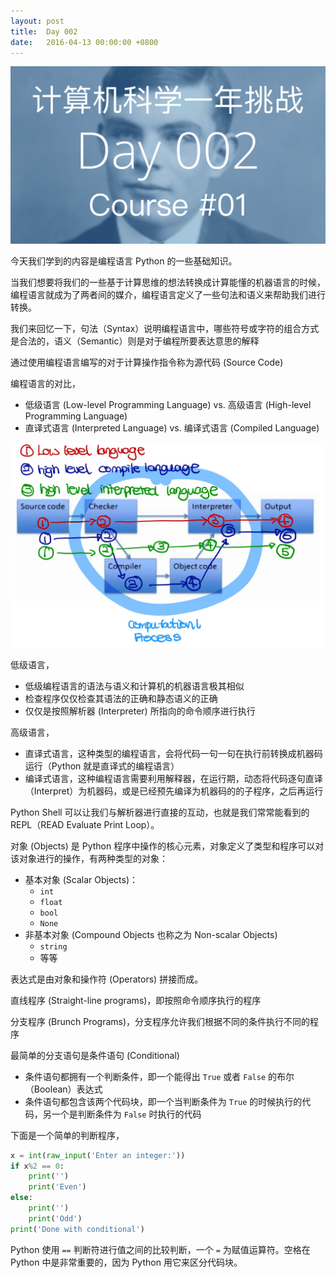 ```yaml
---
layout: post
title:  Day 002
date:   2016-04-13 00:00:00 +0800
---
```


![](/images/Day002.png)

今天我们学到的内容是编程语言 Python 的一些基础知识。

当我们想要将我们的一些基于计算思维的想法转换成计算能懂的机器语言的时候，编程语言就成为了两者间的媒介，编程语言定义了一些句法和语义来帮助我们进行转换。

我们来回忆一下，句法（Syntax）说明编程语言中，哪些符号或字符的组合方式是合法的，语义（Semantic）则是对于编程所要表达意思的解释

通过使用编程语言编写的对于计算操作指令称为源代码 (Source Code)

编程语言的对比，

- 低级语言 (Low-level Programming Language) vs. 高级语言 (High-level Programming Language)
- 直译式语言 (Interpreted Language) vs. 编译式语言 (Compiled Language)

<img src="/images/program_language_options.jpg" width="600">

低级语言，

- 低级编程语言的语法与语义和计算机的机器语言极其相似
- 检查程序仅仅检查其语法的正确和静态语义的正确
- 仅仅是按照解析器 (Interpreter) 所指向的命令顺序进行执行

高级语言，

- 直译式语言，这种类型的编程语言，会将代码一句一句在执行前转换成机器码运行（Python 就是直译式的编程语言）
- 编译式语言，这种编程语言需要利用解释器，在运行期，动态将代码逐句直译（Interpret）为机器码，或是已经预先编译为机器码的的子程序，之后再运行

Python Shell 可以让我们与解析器进行直接的互动，也就是我们常常能看到的 REPL（READ Evaluate Print Loop）。

对象 (Objects) 是 Python 程序中操作的核心元素，对象定义了类型和程序可以对该对象进行的操作，有两种类型的对象：

- 基本对象 (Scalar Objects)：
  - `int`
  - `float`
  - `bool`
  - `None`
- 非基本对象 (Compound Objects 也称之为 Non-scalar Objects)
  - `string`
  - 等等

表达式是由对象和操作符 (Operators) 拼接而成。

直线程序 (Straight-line programs)，即按照命令顺序执行的程序

分支程序 (Brunch Programs)，分支程序允许我们根据不同的条件执行不同的程序

最简单的分支语句是条件语句 (Conditional)
- 条件语句都拥有一个判断条件，即一个能得出 `True` 或者 `False` 的布尔（Boolean）表达式
- 条件语句都包含该两个代码块，即一个当判断条件为 `True` 的时候执行的代码，另一个是判断条件为 `False` 时执行的代码

下面是一个简单的判断程序，

```python
x = int(raw_input('Enter an integer:'))
if x%2 == 0:
    print('')
    print('Even')
else:
    print('')
    print('Odd')
print('Done with conditional')
```

Python 使用 `==` 判断符进行值之间的比较判断，一个 `=` 为赋值运算符。空格在 Python 中是非常重要的，因为 Python 用它来区分代码块。
